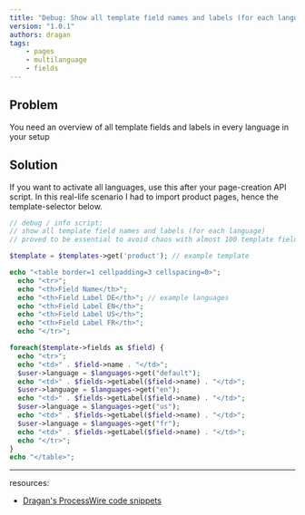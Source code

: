 ```yaml
---
title: "Debug: Show all template field names and labels (for each language)"
version: "1.0.1"
authors: dragan
tags:
    - pages
    - multilanguage
    - fields
---
```


## Problem

You need an overview of all template fields and labels in every language in your setup

## Solution

If you want to activate all languages, use this after your page-creation API script. In this real-life scenario I had to import product pages, hence the template-selector below.

```php
// debug / info script:
// show all template field names and labels (for each language)
// proved to be essential to avoid chaos with almost 100 template fields in a product template

$template = $templates->get('product'); // example template

echo "<table border=1 cellpadding=3 cellspacing=0>";
  echo "<tr>";
  echo "<th>Field Name</th>";
  echo "<th>Field Label DE</th>"; // example languages
  echo "<th>Field Label EN</th>";
  echo "<th>Field Label US</th>";
  echo "<th>Field Label FR</th>";
  echo "</tr>";

foreach($template->fields as $field) {
  echo "<tr>";
  echo "<td>" . $field->name . "</td>";
  $user->language = $languages->get("default");
  echo "<td>" . $fields->getLabel($field->name) . "</td>";
  $user->language = $languages->get("en");
  echo "<td>" . $fields->getLabel($field->name) . "</td>";
  $user->language = $languages->get("us");
  echo "<td>" . $fields->getLabel($field->name) . "</td>";
  $user->language = $languages->get("fr");
  echo "<td>" . $fields->getLabel($field->name) . "</td>";
  echo "</tr>";
}
echo "</table>";
```

---

resources:

-   [Dragan's ProcessWire code snippets](https://github.com/dragan1700/pw/blob/master/showAllMultilangFields.php)
